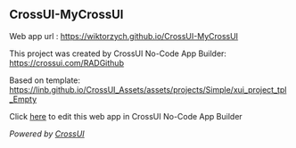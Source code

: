 ## CrossUI-MyCrossUI
Web app url : https://wiktorzych.github.io/CrossUI-MyCrossUI

This project was created by CrossUI No-Code App Builder: https://crossui.com/RADGithub

Based on template: https://linb.github.io/CrossUI_Assets/assets/projects/Simple/xui_project_tpl_Empty

Click [here](https://crossui.com/RADGithub/#!from=github&owner=wiktorzych&repo=CrossUI-MyCrossUI) to edit this web app in CrossUI No-Code App Builder

<i>Powered by [CrossUI](https://crossui.com)</i>
